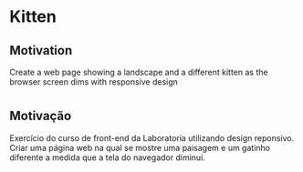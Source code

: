 # Kitten

## Motivation
Create a web page showing a landscape and a different kitten as the browser screen dims with responsive design

#

## Motivação
Exercício do curso de front-end da Laboratoria utilizando design reponsivo. Criar uma página web na qual se mostre uma paisagem e um gatinho diferente a medida que a tela do navegador diminui.
